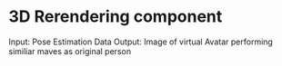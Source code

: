 # 3D Rerendering component
Input:
Pose Estimation Data
Output:
Image of virtual Avatar performing similiar maves as original person

